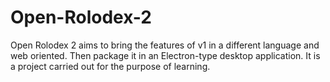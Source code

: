 # Open-Rolodex-2
Open Rolodex 2 aims to bring the features of v1 in a different language and web oriented. Then package it in an Electron-type desktop application. It is a project carried out for the purpose of learning.

